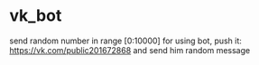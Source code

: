 # vk_bot
send random number in range [0:10000]
for using bot, push it: https://vk.com/public201672868 and send him random message
